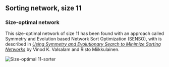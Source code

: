 ## Sorting network, size 11

### Size-optimal network

This size-optimal network of size 11 has been found with an approach called Symmetry and Evolution based Network Sort
Optimization (SENSO), with is described in [*Using Symmetry and Evolutionary Search to Minimize Sorting Networks*][1] by
Vinod K. Valsalam and Risto Miikkulainen.

![Size-optimal 11-sorter](https://cdn.rawgit.com/Morwenn/comparator-networks/master/networks/sort/11/senso-11.svg)


  [1]: http://nn.cs.utexas.edu/downloads/papers/valsalam.jmlr13.pdf
